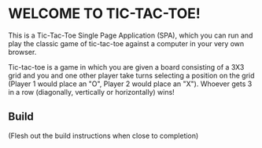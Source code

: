 # WELCOME TO TIC-TAC-TOE!
This is a Tic-Tac-Toe Single Page Application (SPA), which you can run and play the classic game of tic-tac-toe against a computer in your very own browser.

Tic-tac-toe is a game in which you are given a board consisting of a 3X3 grid and you and one other player take turns selecting a position on the grid (Player 1 would place an "O", Player 2 would place an "X"). Whoever gets 3 in a row (diagonally, vertically or horizontally) wins!

## Build
(Flesh out the build instructions when close to completion)